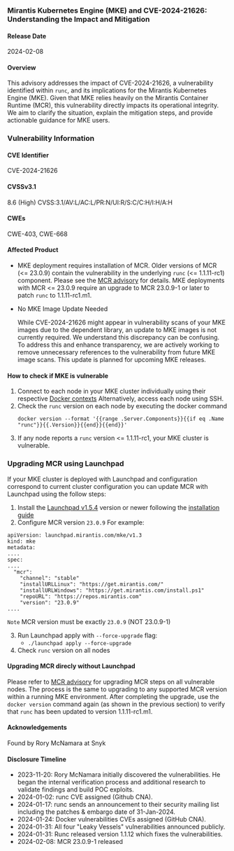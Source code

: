 ### Mirantis Kubernetes Engine (MKE) and CVE-2024-21626: Understanding the Impact and Mitigation
#### Release Date
2024-02-08
#### Overview
This advisory addresses the impact of CVE-2024-21626, a vulnerability identified within `runc`, and its implications for the Mirantis Kubernetes Engine (MKE). Given that MKE relies heavily on the Mirantis Container Runtime (MCR), this vulnerability directly impacts its operational integrity. We aim to clarify the situation, explain the mitigation steps, and provide actionable guidance for MKE users.

### Vulnerability Information
#### CVE Identifier
CVE-2024-21626
#### CVSSv3.1
8.6 (High) CVSS:3.1/AV:L/AC:L/PR:N/UI:R/S:C/C:H/I:H/A:H
#### CWEs
CWE-403, CWE-668

#### Affected Product
* MKE deployment requires installation of MCR.  Older versions of MCR (<= 23.0.9) contain the vulnerability in the underlying `runc` (<= 1.1.11-rc1) component. Please see the [MCR advisory](https://github.com/Mirantis/security/blob/main/advisories/0010.md) for details.  MKE deployments with MCR <= 23.0.9 require an upgrade to MCR 23.0.9-1 or later to patch `runc` to 1.1.11-rc1.m1.

* No MKE Image Update Needed
  
   While CVE-2024-21626 might appear in vulnerability scans of your MKE images due to the dependent library, an update to MKE images is not currently required.  We understand this discrepancy can be confusing. To address this and enhance transparency, we are actively working to remove unnecessary references to the vulnerability from future MKE image scans. This update is planned for upcoming MKE releases.

#### How to check if MKE is vulnerable
1. Connect to each node in your MKE cluster individually using their respective [Docker contexts](https://docs.docker.com/engine/context/working-with-contexts/)
   Alternatively, access each node using SSH.
2. Check the `runc` version on each node by executing the docker command
   ```
   docker version --format '{{range .Server.Components}}{{if eq .Name "runc"}}{{.Version}}{{end}}{{end}}'
   ```
3. If any node reports a `runc` version <= 1.1.11-rc1, your MKE cluster is vulnerable.

### Upgrading MCR using Launchpad
If your MKE cluster is deployed with Launchpad and configuration correspond to current cluster configuration you can 
update MCR with Launchpad using the follow steps:
1. Install the [Launchpad v1.5.4](https://github.com/Mirantis/mcc/releases/tag/v1.5.4) version or newer following the [installation guide](https://docs.mirantis.com/mke/3.7/launchpad/lp-get-started.html#install-launchpad)
2. Configure MCR version `23.0.9`
For example:
```
apiVersion: launchpad.mirantis.com/mke/v1.3
kind: mke
metadata:
....
spec:
....
  "mcr":
    "channel": "stable"
    "installURLLinux": "https://get.mirantis.com/"
    "installURLWindows": "https://get.mirantis.com/install.ps1"
    "repoURL": "https://repos.mirantis.com"
    "version": "23.0.9"
....
```
`Note` MCR version must be exactly `23.0.9` (NOT 23.0.9-1)

3. Run Launchpad apply with `--force-upgrade` flag:
   - `./launchpad apply --force-upgrade`
4. Check `runc` version on all nodes

#### Upgrading MCR direcly without Launchpad
Please refer to [MCR advisory](https://github.com/Mirantis/security/blob/main/advisories/0010.md) for upgrading MCR steps on all vulnerable nodes.  The process is the same to upgrading to any supported MCR version within a running MKE environment.
After completing the upgrade, use the `docker version` command again (as shown in the previous section) to verify that `runc` has been updated to version 1.1.11-rc1.m1.

#### Acknowledgements
Found by Rory McNamara at Snyk 
#### Disclosure Timeline
* 2023-11-20: Rory McNamara initially discovered the vulnerabilities. He began the internal verification process and additional research to validate findings and build POC exploits.
* 2024-01-02: runc CVE assigned (Github CNA).
* 2024-01-17: runc sends an announcement to their security mailing list including the patches & embargo date of 31-Jan-2024.
* 2024-01-24: Docker vulnerabilities CVEs assigned (GitHub CNA).
* 2024-01-31: All four "Leaky Vessels" vulnerabilities announced publicly.
* 2024-01-31: Runc released version 1.1.12 which fixes the vulnerabilities.
* 2024-02-08: MCR 23.0.9-1 released
